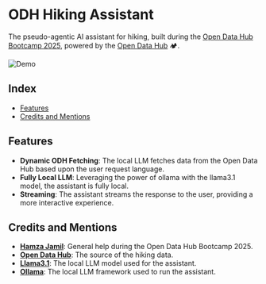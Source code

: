 # ODH Hiking Assistant
The pseudo-agentic AI assistant for hiking, built during the [Open Data Hub Bootcamp 2025](https://opendatahub.com/events/bootcamp25/), powered by the [Open Data Hub](https://opendatahub.com/) 🏕️.

![Demo](https://i.imgur.com/wodXnRr.gif)

## Index
- [Features](#features)
- [Credits and Mentions](#credits-and-mentions)

## Features
- **Dynamic ODH Fetching**: The local LLM fetches data from the Open Data Hub based upon the user request language.
- **Fully Local LLM**: Leveraging the power of ollama with the llama3.1 model, the assistant is fully local.
- **Streaming**: The assistant streams the response to the user, providing a more interactive experience.

## Credits and Mentions
- **[Hamza Jamil](https://github.com/Hamza5955)**: General help during the Open Data Hub Bootcamp 2025.
- **[Open Data Hub](https://opendatahub.com/)**: The source of the hiking data.
- **[Llama3.1](https://ollama.com/models/llama3)**: The local LLM model used for the assistant.
- **[Ollama](https://ollama.com/)**: The local LLM framework used to run the assistant.